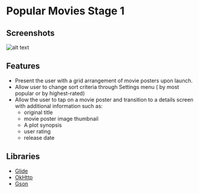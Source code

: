 #                       Popular Movies Stage 1

## Screenshots

![alt text](https://github.com/MohitKacha/Popular-Movies-Stage1/blob/master/Screenshots/ss1.jpg)

## Features 
- Present the user with a grid arrangement of movie posters upon launch.
- Allow user to change sort criteria through Settings menu ( by most popular or by highest-rated) 
- Allow the user to tap on a movie poster and transition to a details screen with additional information such as:
	-   original title
	-   movie poster image thumbnail
	-   A plot synopsis 
	-   user rating 
	-   release date
## Libraries
- [Glide](https://github.com/bumptech/glide)  
- [OkHttp](https://github.com/square/okhttp)
-  [Gson](https://github.com/google/gson)
